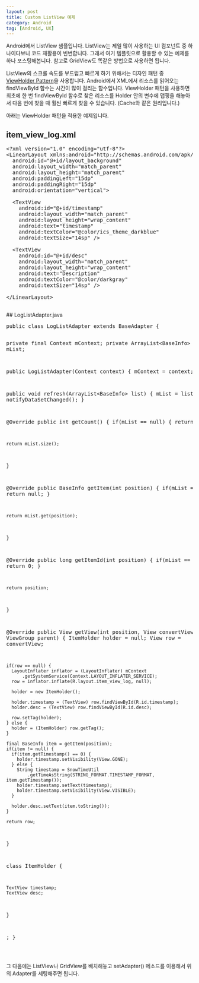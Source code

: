 ```yaml
---
layout: post
title: Custom ListView 예제
category: Android
tag: [Android, UX]
---
```


Android에서 ListView 샘플입니다. ListView는 제일 많이 사용하는 UI 컴포넌트 중
하나이다보니 코드 재활용이 빈번합니다. 그래서 여기 템플릿으로 활용할 수 있는 예제를
하나 포스팅해봅니다. 참고로 GridView도 똑같은 방법으로 사용하면 됩니다.

ListView의 스크롤 속도를 부드럽고 빠르게 하기 위해서는 디자인 패턴 중
[ViewHolder Pattern](https://developer.android.com/training/improving-layouts/smooth-scrolling.html)을
사용합니다. Android에서 XML에서 리소스를 읽어오는 findViewById 함수는 시간이 많이 걸리는 함수입니다.
ViewHolder 패턴을 사용하면 최초에 한 번 findViewById 함수로 찾은 리소스를 Holder
안의 변수에 맵핑을 해놓아서 다음 번에 찾을 때 훨씬 빠르게 찾을 수 있습니다.
(Cache와 같은 원리입니다.)

아래는 ViewHolder 패턴을 적용한 예제입니다.
<br>
## item_view_log.xml
<pre class="prettyprint">&lt;?xml version="1.0" encoding="utf-8"?&gt;
&lt;LinearLayout xmlns:android="http://schemas.android.com/apk/res/android"
  android:id="@+id/layout_background"
  android:layout_width="match_parent"
  android:layout_height="match_parent"
  android:paddingLeft="15dp"
  android:paddingRight="15dp"
  android:orientation="vertical"&gt;

  &lt;TextView
    android:id="@+id/timestamp"
    android:layout_width="match_parent"
    android:layout_height="wrap_content"
    android:text="timestamp"
    android:textColor="@color/ics_theme_darkblue"
    android:textSize="14sp" /&gt;

  &lt;TextView
    android:id="@+id/desc"
    android:layout_width="match_parent"
    android:layout_height="wrap_content"
    android:text="Description"
    android:textColor="@color/darkgray"
    android:textSize="14sp" /&gt;

&lt;/LinearLayout&gt;</pre>
<br>
## LogListAdapter.java
<pre class="prettyprint">public class LogListAdapter extends BaseAdapter {

  private final Context mContext;
  private ArrayList&lt;BaseInfo&gt; mList;

  public LogListAdapter(Context context) {
    mContext = context;
  }

  public void refresh(ArrayList&lt;BaseInfo&gt; list) {
    mList = list;
    notifyDataSetChanged();
  }

  @Override
  public int getCount() {
    if(mList == null) {
      return 0;
    }

    return mList.size();
  }

  @Override
  public BaseInfo getItem(int position) {
    if(mList == null) {
      return null;
    }

    return mList.get(position);
  }

  @Override
  public long getItemId(int position) {
    if(mList == null) {
      return 0;
    }

    return position;
  }

  @Override
  public View getView(int position, View convertView, ViewGroup parent) {
    ItemHolder holder = null;
    View row = convertView;

    if(row == null) {
      LayoutInflater inflator = (LayoutInflater) mContext
          .getSystemService(Context.LAYOUT_INFLATER_SERVICE);
      row = inflator.inflate(R.layout.item_view_log, null);

      holder = new ItemHolder();

      holder.timestamp = (TextView) row.findViewById(R.id.timestamp);
      holder.desc = (TextView) row.findViewById(R.id.desc);

      row.setTag(holder);
    } else {
      holder = (ItemHolder) row.getTag();
    }

    final BaseInfo item = getItem(position);
    if(item != null) {
      if(item.getTimestamp() == 0) {
        holder.timestamp.setVisibility(View.GONE);
      } else {
        String timestamp = SnowTimeUtil
            .getTimeAsString(STRING_FORMAT.TIMESTAMP_FORMAT, item.getTimestamp());
        holder.timestamp.setText(timestamp);
        holder.timestamp.setVisibility(View.VISIBLE);
      }

      holder.desc.setText(item.toString());
    }

    return row;
  }

  class ItemHolder {

    TextView timestamp;
    TextView desc;
  }

  ;
}</pre>
<br>

그 다음에는 ListView나 GridView를 배치해놓고 setAdapter() 메소드를 이용해서 위의 Adapter를 세팅해주면 됩니다.
